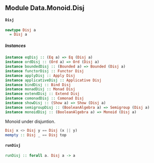 ## Module Data.Monoid.Disj

#### `Disj`

``` purescript
newtype Disj a
  = Disj a
```

##### Instances
``` purescript
instance eqDisj :: (Eq a) => Eq (Disj a)
instance ordDisj :: (Ord a) => Ord (Disj a)
instance boundedDisj :: (Bounded a) => Bounded (Disj a)
instance functorDisj :: Functor Disj
instance applyDisj :: Apply Disj
instance applicativeDisj :: Applicative Disj
instance bindDisj :: Bind Disj
instance monadDisj :: Monad Disj
instance extendDisj :: Extend Disj
instance comonadDisj :: Comonad Disj
instance showDisj :: (Show a) => Show (Disj a)
instance semigroupDisj :: (BooleanAlgebra a) => Semigroup (Disj a)
instance monoidDisj :: (BooleanAlgebra a) => Monoid (Disj a)
```

Monoid under disjuntion.

``` purescript
Disj x <> Disj y == Disj (x || y)
mempty :: Disj _ == Disj top
```

#### `runDisj`

``` purescript
runDisj :: forall a. Disj a -> a
```


